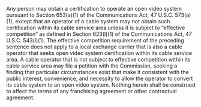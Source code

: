 Any person may obtain a certification to operate an open video system pursuant to Section 653(a)(1) of the Communications Act, 47 U.S.C. 573(a)(1), except that an operator of a cable system may not obtain such certification within its cable service area unless it is subject to “effective competition” as defined in Section 623(l)(1) of the Communications Act, 47 U.S.C. 543(l)(1). The effective competition requirement of the preceding sentence does not apply to a local exchange carrier that is also a cable operator that seeks open video system certification within its cable service area. A cable operator that is not subject to effective competition within its cable service area may file a petition with the Commission, seeking a finding that particular circumstances exist that make it consistent with the public interest, convenience, and necessity to allow the operator to convert its cable system to an open video system. Nothing herein shall be construed to affect the terms of any franchising agreement or other contractual agreement.

